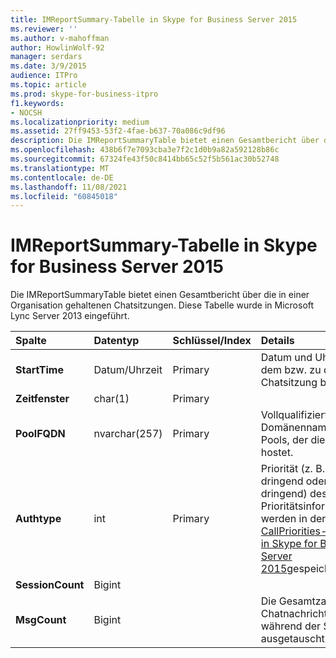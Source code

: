 ```yaml
---
title: IMReportSummary-Tabelle in Skype for Business Server 2015
ms.reviewer: ''
ms.author: v-mahoffman
author: HowlinWolf-92
manager: serdars
ms.date: 3/9/2015
audience: ITPro
ms.topic: article
ms.prod: skype-for-business-itpro
f1.keywords:
- NOCSH
ms.localizationpriority: medium
ms.assetid: 27ff9453-53f2-4fae-b637-70a086c9df96
description: Die IMReportSummaryTable bietet einen Gesamtbericht über die in einer Organisation gehaltenen Chatsitzungen. Diese Tabelle wurde in Microsoft Lync Server 2013 eingeführt.
ms.openlocfilehash: 438b6f7e7093cba3e7f2c1d0b9a82a592128b86c
ms.sourcegitcommit: 67324fe43f50c8414bb65c52f5b561ac30b52748
ms.translationtype: MT
ms.contentlocale: de-DE
ms.lasthandoff: 11/08/2021
ms.locfileid: "60845018"
---
```

# <a name="imreportsummary-table-in-skype-for-business-server-2015"></a>IMReportSummary-Tabelle in Skype for Business Server 2015
 
Die IMReportSummaryTable bietet einen Gesamtbericht über die in einer Organisation gehaltenen Chatsitzungen. Diese Tabelle wurde in Microsoft Lync Server 2013 eingeführt.
  
|**Spalte**|**Datentyp**|**Schlüssel/Index**|**Details**|
|:-----|:-----|:-----|:-----|
|**StartTime** <br/> |Datum/Uhrzeit  <br/> |Primary  <br/> |Datum und Uhrzeit, an dem bzw. zu der die Chatsitzung begann.  <br/> |
|**Zeitfenster** <br/> |char(1)  <br/> |Primary  <br/> ||
|**PoolFQDN** <br/> |nvarchar(257)  <br/> |Primary  <br/> |Vollqualifizierter Domänenname des Pools, der die Sitzung hostet.  <br/> |
|**Authtype** <br/> |int  <br/> |Primary  <br/> |Priorität (z. B. dringend oder nicht dringend) des Anrufs. Prioritätsinformationen werden in der [CallPriorities-Tabelle in Skype for Business Server 2015](callpriorities.md)gespeichert.  <br/> |
|**SessionCount** <br/> |Bigint  <br/> |||
|**MsgCount** <br/> |Bigint  <br/> ||Die Gesamtzahl der Chatnachrichten, die während der Sitzung ausgetauscht wurden.  <br/> |
   

